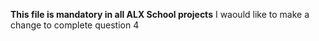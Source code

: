 **This file is mandatory in all ALX School projects**
I waould like to make a change to complete question 4
